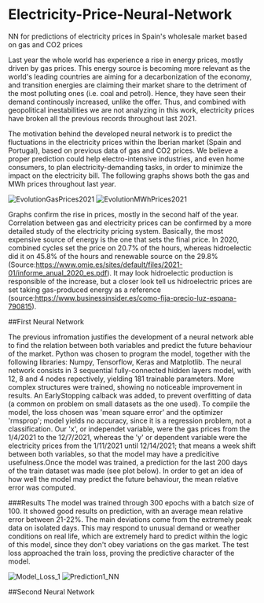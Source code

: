 # Electricity-Price-Neural-Network
NN for predictions of electricity prices in Spain's wholesale market based on gas and CO2 prices

Last year the whole world has experience a rise in energy prices, mostly driven by gas prices. This energy source is becoming more relevant as the world's leading countries are aiming for a decarbonization of the economy, and transition energies are claiming their market share to the detriment of the most polluting ones (i.e. coal and petrol). Hence, they have seen their demand continously increased, unlike the offer. Thus, and combined with geopolitical inestabilities we are not analyzing in this work, electricity prices have broken all the previous records throughout last 2021. 

The motivation behind the developed neural network is to predict the fluctuations in the electricity prices within the Iberian market (Spain and Portugal), based on previous data of gas and CO2 prices. We believe a proper prediction could help electro-intensive industries, and even home consumers, to plan electricity-demanding tasks, in order to minimize the impact on the electricity bill. The following graphs shows both the gas and MWh prices throughout last year. 

![EvolutionGasPrices2021](https://user-images.githubusercontent.com/96789733/151145957-9f4efd74-2f6d-4377-af62-c0324fe9f6ce.png)  ![EvolutionMWhPrices2021](https://user-images.githubusercontent.com/96789733/151146102-1df39c2c-a23f-4077-a059-cc0f278b770c.png)

Graphs confirm the rise in prices, mostly in the second half of the year. Correlation between gas and electricity prices can be confirmed by a more detailed study of the electricity pricing system. Basically, the most expensive source of energy is the one that sets the final price. In 2020, combined cycles set the price on 20.7% of the hours, whereas hidroelectic did it on 45.8% of the hours and renewable source on the 29.8% (Source:https://www.omie.es/sites/default/files/2021-01/informe_anual_2020_es.pdf). It may look hidroelectic production is responsible of the increase, but a closer look tell us hidroelectric prices are set taking gas-produced energy as a reference (source:https://www.businessinsider.es/como-fija-precio-luz-espana-790815).

##First Neural Network

The previous infromation justifies the development of a neural network able to find the relation between both variables and predict the future behaviour of the market. 
Python was chosen to program the model, together with the following libraries: Numpy, Tensorflow, Keras and Matplotlib. The neural network consists in 3 sequential fully-connected hidden layers model, with 12, 8 and 4 nodes repectively, yielding 181 trainable parameters. More complex structures were trained, showing no noticeable improvement in results. An EarlyStopping calback was added, to prevent overfitting of data (a common on problem on small datasets as the one used). To compile the model, the loss chosen was 'mean square error' and the optimizer 'rmsprop'; model yields no accuracy, since it is a regression problem, not a classification. Our 'x', or independet variable, were the gas prices from the 1/4/2021 to the 12/7/2021, whereas the 'y' or dependent variable were the electricity prices from the 1/11/2021 until 12/14/2021; that means a week shift between both variables, so that the model may have a predicitive usefulness.Once the model was trained, a prediction for the last 200 days of the train dataset was made (see plot below). In order to get an idea of how well the model may predict the future behaviour, the mean relative error was computed. 

###Results
The model was trained through 300 epochs with a batch size of 100. It showed good results on prediction, with an average mean relative error between 21-22%. The main deviations come from the extremely peak data on isolated days. This may respond to unusual demand or weather conditions on real life, which are extremely hard to predict within the logic of this model, since they don't obey variations on the gas market.
The test loss approached the train loss, proving the predictive character of the model. 

![Model_Loss_1](https://user-images.githubusercontent.com/96789733/151657402-87980037-7819-40cc-b7b6-c80f48047069.png) ![Prediction1_NN](https://user-images.githubusercontent.com/96789733/151657562-d3aff479-514e-4b53-aaf5-4244dd4a003b.png)



##Second Neural Network



